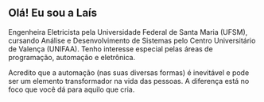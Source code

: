 ## Olá! Eu sou a Laís

Engenheira Eletricista pela Universidade Federal de Santa Maria (UFSM), cursando Análise e Desenvolvimento de Sistemas pelo Centro Universitário de Valença (UNIFAA). Tenho interesse especial pelas áreas de programação, automação e eletrônica.

Acredito que a automação (nas suas diversas formas) é inevitável e pode ser um elemento transformador na vida das pessoas. A diferença está no foco que você dá para aquilo que cria.
